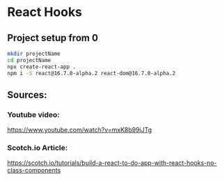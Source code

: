 # React Hooks



## Project setup from 0
```bash
mkdir projectName
cd projectName
npx create-react-app .
npm i -S react@16.7.0-alpha.2 react-dom@16.7.0-alpha.2
```

## Sources:

### Youtube video:
https://www.youtube.com/watch?v=mxK8b99iJTg

### Scotch.io Article:
https://scotch.io/tutorials/build-a-react-to-do-app-with-react-hooks-no-class-components